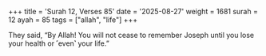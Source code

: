 +++
title = 'Surah 12, Verses 85'
date = '2025-08-27'
weight = 1681
surah = 12
ayah = 85
tags = ["allah", "life"]
+++

They said, “By Allah! You will not cease to remember Joseph until you lose your health or ˹even˺ your life.”